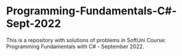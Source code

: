 # Programming-Fundamentals-C#-Sept-2022
This is a repository with solutions of problems in SoftUni Course: Programming Fundamentals with C# - September 2022.
